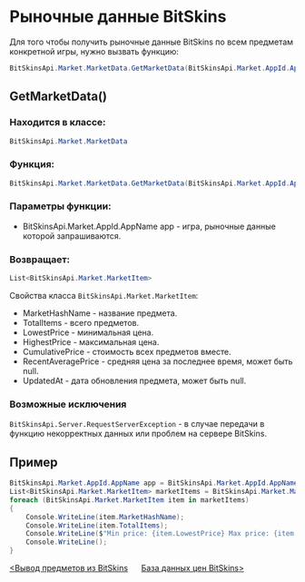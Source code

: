 ﻿# Рыночные данные BitSkins

Для того чтобы получить рыночные данные BitSkins по всем предметам конкретной игры, нужно вызвать функцию:

```csharp
BitSkinsApi.Market.MarketData.GetMarketData(BitSkinsApi.Market.AppId.AppName app);
```

## GetMarketData()

### Находится в классе:

```csharp
BitSkinsApi.Market.MarketData
```

### Функция:

```csharp
BitSkinsApi.Market.MarketData.GetMarketData(BitSkinsApi.Market.AppId.AppName app);
```

### Параметры функции:

* BitSkinsApi.Market.AppId.AppName app - игра, рыночные данные которой запрашиваются.

### Возвращает:

```csharp
List<BitSkinsApi.Market.MarketItem>
```

Свойства класса ```BitSkinsApi.Market.MarketItem```:
* MarketHashName - название предмета.
* TotalItems - всего предметов.
* LowestPrice - минимальная цена.
* HighestPrice - максимальная цена.
* CumulativePrice - стоимость всех предметов вместе.
* RecentAveragePrice - средняя цена за последнее время, может быть null.
* UpdatedAt - дата обновления предмета, может быть null.

### Возможные исключения
```BitSkinsApi.Server.RequestServerException``` - в случае передачи в функцию некорректных данных или проблем на сервере BitSkins.

## Пример

```csharp
BitSkinsApi.Market.AppId.AppName app = BitSkinsApi.Market.AppId.AppName.CounterStrikGlobalOffensive;
List<BitSkinsApi.Market.MarketItem> marketItems = BitSkinsApi.Market.MarketData.GetMarketData(app);
foreach (BitSkinsApi.Market.MarketItem item in marketItems)
{
    Console.WriteLine(item.MarketHashName);
    Console.WriteLine(item.TotalItems);
    Console.WriteLine($"Min price: {item.LowestPrice} Max price: {item.HighestPrice}");
    Console.WriteLine();
}
```

[<Вывод предметов из BitSkins](https://github.com/Captious99/BitSkinsApi/blob/master/docs/ru/inventory/withdraw_item.md) &nbsp;&nbsp;&nbsp;&nbsp; [База данных цен BitSkins>](https://github.com/Captious99/BitSkinsApi/blob/master/docs/ru/market/price_database.md)